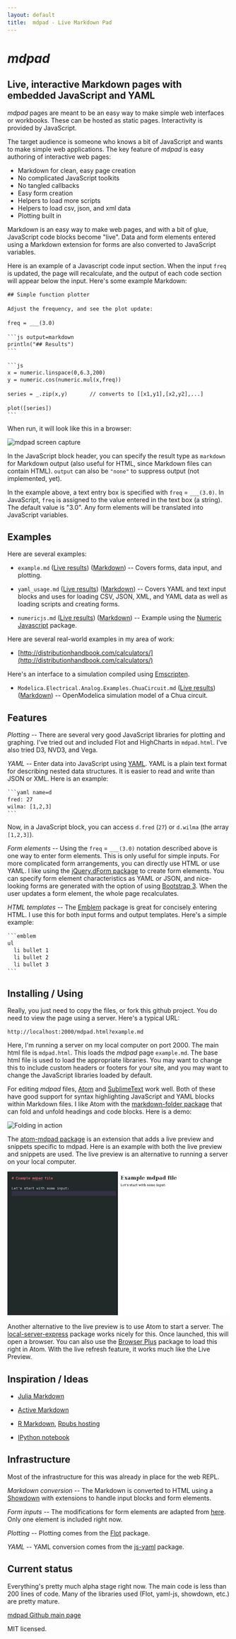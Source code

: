 ```yaml
---
layout: default
title:  mdpad - Live Markdown Pad
---
```


# *mdpad*

## Live, interactive Markdown pages with embedded JavaScript and YAML

*mdpad* pages are meant to be an easy way to make simple web
interfaces or workbooks. These can be hosted as static pages.
Interactivity is provided by JavaScript.

The target audience is someone who knows a bit of JavaScript and wants
to make simple web applications. The key feature of *mdpad* is easy
authoring of interactive web pages:

- Markdown for clean, easy page creation
- No complicated JavaScript toolkits
- No tangled callbacks
- Easy form creation
- Helpers to load more scripts
- Helpers to load csv, json, and xml data
- Plotting built in


Markdown is an easy way to make web pages, and with a bit of glue,
JavaScript code blocks become "live". Data and form elements entered
using a Markdown extension for forms are also converted to JavaScript
variables.

Here is an example of a Javascript code input section. When the input
`freq` is updated, the page will recalculate, and the output of each
code section will appear below the input. Here's some example
Markdown:

    ## Simple function plotter

    Adjust the frequency, and see the plot update:

    freq = ___(3.0)

    ```js output=markdown
    println("## Results")
    ```

    ```js
    x = numeric.linspace(0,6.3,200)
    y = numeric.cos(numeric.mul(x,freq))

    series = _.zip(x,y)       // converts to [[x1,y1],[x2,y2],...]

    plot([series])
    ```

When run, it will look like this in a browser:

![mdpad screen capture](https://tshort.github.com/mdpad/mdpad_screenshot.png)

In the JavaScript block header, you can specify the result type as
`markdown` for Markdown output (also useful for HTML, since Markdown
files can contain HTML). `output` can also be `"none"` to suppress
output (not implemented, yet).

In the example above, a text entry box is specified with `freq` =
`___(3.0)`. In JavaScript, `freq` is assigned to the value entered in the
text box (a string). The default value is "3.0". Any form elements
will be translated into JavaScript variables.

## Examples

Here are several examples:

* `example.md`
  ([Live results](https://tshort.github.com/mdpad/mdpad.html?example.md))
  ([Markdown](https://tshort.github.com/mdpad/example.md))
  -- Covers forms, data input, and plotting.

* `yaml_usage.md`
  ([Live results](https://tshort.github.com/mdpad/mdpad.html?yaml_usage.md))
  ([Markdown](https://tshort.github.com/mdpad/yaml_usage.md))
  -- Covers YAML and text input blocks and uses for loading CSV, JSON,
  XML, and YAML data as well as loading scripts and creating forms.

* `numericjs.md`
  ([Live results](https://tshort.github.com/mdpad/mdpad.html?numericjs.md))
  ([Markdown](https://tshort.github.com/mdpad/numericjs.md))
  -- Example using the [Numeric Javascript](http://www.numericjs.com/)
     package.

Here are several real-world examples in my area of work:

* [http://distributionhandbook.com/calculators/](http://distributionhandbook.com/calculators/)


Here's an interface to a simulation compiled using
[Emscripten](http://emscripten.org/).

* `Modelica.Electrical.Analog.Examples.ChuaCircuit.md`
  ([Live results](https://tshort.github.com/mdpad/mdpad.html?Modelica.Electrical.Analog.Examples.ChuaCircuit.md))
  ([Markdown](https://tshort.github.com/mdpad/Modelica.Electrical.Analog.Examples.ChuaCircuit.md))
  -- OpenModelica simulation model of a Chua circuit.


## Features

*Plotting* -- There are several very good JavaScript libraries for plotting and
graphing. I've tried out and included Flot and HighCharts in
`mdpad.html`. I've also tried D3, NVD3, and Vega.

*YAML* -- Enter data into JavaScript using [YAML](www.yaml.org). YAML
is a plain text format for describing nested data structures. It is
easier to read and write than JSON or XML. Here is an example:

    ```yaml name=d
    fred: 27
    wilma: [1,2,3]
    ```

Now, in a JavaScript block, you can access `d.fred` (`27`) or
`d.wilma` (the array `[1,2,3]`).

*Form elements* -- Using the `freq` = `___(3.0)` notation described above is one
way to enter form elements. This is only useful for simple inputs. For more
complicated form arrangements, you can directly use HTML or use YAML. I like
using the [jQuery.dForm package](http://daffl.github.io/jquery.dform/) to create
form elements. You can specify form element characteristics as YAML or JSON, and
nice-looking forms are generated with the option of using
[Bootstrap 3](http://getbootstrap.com). When the user updates a form element,
the whole page recalculates.

*HTML templates* -- The [Emblem](http://emblemjs.com/) package is great for
concisely entering HTML. I use this for both input forms and output templates.
Here's a simple example:

    ```emblem
    ul
      li bullet 1
      li bullet 2
      li bullet 3
    ```


## Installing / Using

Really, you just need to copy the files, or fork this github project.
You do need to view the page using a server. Here's a typical URL:

    http://localhost:2000/mdpad.html?example.md

Here, I'm running a server on my local computer on port 2000. The main
html file is `mdpad.html`. This loads the *mdpad* page `example.md`.
The base html file is used to load the appropriate libraries. You may
want to change this to include custom headers or footers for your
site, and you may want to change the JavaScript libraries loaded by
default.

For editing *mdpad* files, [Atom](https://atom.io/) and
[SublimeText](http://www.sublimetext.com/) work well. Both of these have
good support for syntax highlighting JavaScript and YAML blocks within
Markdown files. I like Atom with the [markdown-folder package](https://github.com/melke/markdown-folder) that can
fold and unfold headings and code blocks. Here is a demo:

![Folding in action](https://github.com/tshort/markdown-folder/raw/master/markdown-folder-mdpad.gif)

The [atom-mdpad package](https://atom.io/packages/mdpad)
is an extension that adds a live preview and snippets specific to mdpad. Here is
an example with both the live preview and snippets are used. The live preview
is an alternative to running a server on your local computer.

![mdpad in action](https://github.com/tshort/atom-mdpad/raw/master/atom-mdpad.gif)

Another alternative to the live preview is to use Atom to start a server. The
[local-server-express](https://atom.io/packages/local-server-express) package
works nicely for this. Once launched, this will open a browser. You can also use
the [Browser Plus](https://atom.io/packages/browser-plus) package to load this
right in Atom. With the live refresh feature, it works much like the Live
Preview.

## Inspiration / Ideas

* [Julia Markdown](https://github.com/tshort/JuliaMarkdown)

* [Active Markdown](http://activemarkdown.org)

* [R Markdown](http://rstudio.org/docs/authoring/using_markdown),
  [Rpubs hosting](http://rpubs.com/)

* [IPython notebook](http://ipython.org/ipython-doc/dev/interactive/htmlnotebook.html)

## Infrastructure

Most of the infrastructure for this was already in place for the web
REPL.

*Markdown conversion* -- The Markdown is converted to HTML using a
[Showdown](https://github.com/coreyti/showdown/) with extensions to
handle input blocks and form elements.

*Form inputs* -- The modifications for form elements are adapted from
[here](https://github.com/brikis98/wmd). Only one element is included
right now.

*Plotting* -- Plotting comes from the
[Flot](http://www.flotcharts.org/) package.

*YAML* -- YAML conversion comes from the
[js-yaml](https://github.com/nodeca/js-yaml) package.


## Current status

Everything's pretty much alpha stage right now. The main code is less
than 200 lines of code. Many of the libraries used (Flot, yaml-js, showdown,
etc.) are pretty mature.

[mdpad Github main page](https://github.com/tshort/mdpad/tree/gh-pages)

MIT licensed.
